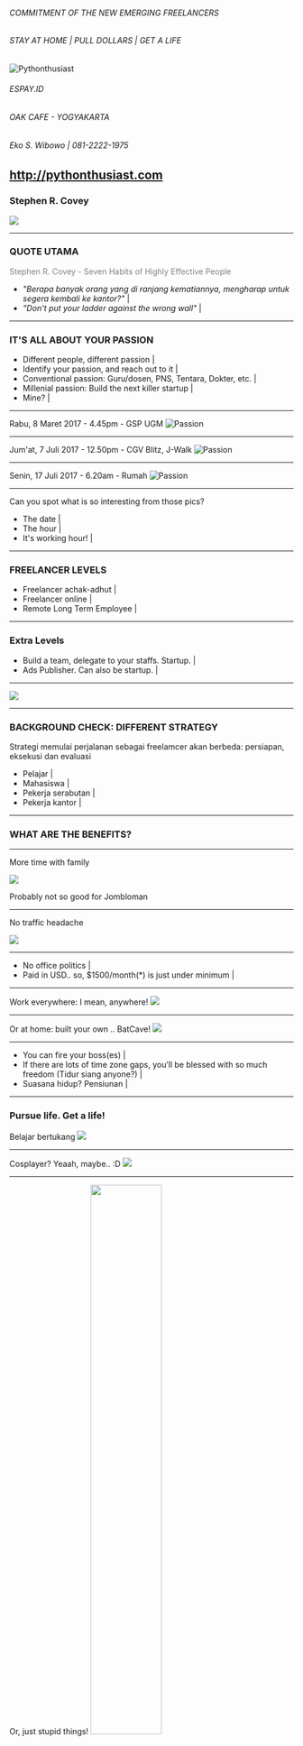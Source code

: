 ###### COMMITMENT OF THE NEW EMERGING FREELANCERS
###### STAY AT HOME | PULL DOLLARS | GET A LIFE 

<img src="pythonthusiast.png" alt="Pythonthusiast"/>

###### ESPAY.ID
###### OAK CAFE - YOGYAKARTA
###### Eko S. Wibowo | 081-2222-1975
http://pythonthusiast.com
---
### Stephen R. Covey

<img src="covey.png" />

---
### QUOTE UTAMA
<span style="color:gray">Stephen R. Covey - Seven Habits of Highly Effective People</span>

- *"Berapa banyak orang yang di ranjang kematiannya, mengharap untuk segera kembali ke kantor?"* |
- *"Don't put your ladder against the wrong wall"* |

---
### IT'S ALL ABOUT YOUR PASSION
- Different people, different passion |
- Identify your passion, and reach out to it |
- Conventional passion: Guru/dosen, PNS, Tentara, Dokter, etc. |
- Millenial passion: Build the next killer startup |
- Mine? |

---
Rabu, 8 Maret 2017 - 4.45pm - GSP UGM
<img src="passion.png" alt="Passion"/>

---
Jum'at, 7 Juli 2017 - 12.50pm - CGV Blitz, J-Walk
<img src="movie.png" alt="Passion"/>

---
Senin, 17 Juli 2017 - 6.20am - Rumah
<img src="kahfi-school.png" alt="Passion"/>

---
Can you spot what is so interesting from those pics?
- The date |
- The hour |
- It's working hour! |

---
### FREELANCER LEVELS
- Freelancer achak-adhut |
- Freelancer online |
- Remote Long Term Employee |

---
### Extra Levels
- Build a team, delegate to your staffs. Startup. |
- Ads Publisher. Can also be startup. |

---

<img src="tl.jpg" />

---
### BACKGROUND CHECK: DIFFERENT STRATEGY
Strategi memulai perjalanan sebagai freelamcer akan berbeda: persiapan, eksekusi dan evaluasi
- Pelajar |
- Mahasiswa |
- Pekerja serabutan |
- Pekerja kantor |

---
### WHAT ARE THE BENEFITS?

---
More time with family

<img src="capkids.png" />

Probably not so good for Jombloman

---
No traffic headache 

<img src="map.png" />

---
- No office politics |
- Paid in USD.. so, $1500/month(*) is just under minimum | 

---
Work everywhere: I mean, anywhere!
<img src="mac.png" />

---
Or at home: built your own .. BatCave!
<img src="hasil.png" />

---
- You can fire your boss(es) |
- If there are lots of time zone gaps, you’ll be blessed with so much freedom (Tidur siang anyone?) |
- Suasana hidup? Pensiunan |

---
### Pursue life. Get a life! 
Belajar bertukang
<img src="tukang.png" />

---
Cosplayer? Yeaah, maybe.. :D
<img src="saito.png" />

---
Or, just stupid things! 
<img src="handstand.png" width="50%" height="50%" />

---
### WHAT ARE THE DISADVANTAGES?
- Jomblo will probably stay jomblo (just kidding)|
- No bona fide office |
- If you don’t plan it well, you may not have social life |
- Often, it’s hard to remember: which day today? |
- Rather difficult to explain it in laymen term |
- Careful, socialize with your neighborhood: or they may suspicious of what you actually do |

---
### PLUS VALUES IF YOU ARE A DAD
You can become .. SuperDad!
- Jika Anda muslim, mudahnya mendidik anak lanang sholat jama’ah ke masjid|
- Sholat Jum’at? Tiap jum’at bisa eksplore masjid-masjid baru |
- Bisa bareng menekuni beladiri rutin, 2-3x seminggu |
- Bisa day-to-day amati, arahkan dan perbaiki perkembangan anak |
- Overall? Dari sudut pandang pribadi: kebahagiaan yang hakiki :) |

---
### CHALLENGE TO START FREELANCING JOB I: Freedom
- Hear what Loki said about freedom |
![Loki speech about Freedom](https://www.youtube.com/embed/_3CZExnn8MI)
- Do you agree with Loki? | 

---
### CHALLENGE TO START FREELANCING JOB II: Time management
- How to work 8 hour / day from home? |
- Bagi waktu kerja / belajar dalam chunk 2 jam, dan selingi dengan beragam aktivitas kehidupanmu |

---
### CHALLENGE TO START FREELANCING JOB III: English communication skills
- Reading, writing and speaking in English |
- Tips: nonton film Bahasa Inggris: tanpa subtitle atau dengan subtitle Bahasa Inggris |

---
### LET'S NOT REPEAT RACHEL MISTAKES!
Friends Season 3 Episode 10: The One Where Rachel Quits
![The One Where Rachel Quits](https://www.youtube.com/embed/0IwYV9xz0Bw)
Hear, hear, hear y'all!


---
### WHAT DOES PAID IN USD MEANS?
<img src="usdchart.png" alt="USD to IDR chart flux"/>

- 1 Unit penghargaan kerja dalam USD == 13.000 dalam IDR|
---
- Jika di Indonesia dalam sebulan Anda dihargai 5.000.000, maka itu berarti di Amerika Anda hanya dihargai 384,6 |
- Hargai waktu kerjamu! |
- Mau naik gaji ndak usah nuntut/demo macem-macem: tinggal tunggu dollar pas naik aja :) |
- Note: gaji startup terkini! |

---
### WHAT IF???
- Anda bisa bekerja dari Indonesia, namun mendapat gaji dalam USD? Paid in USD, spent in IDR!|
- Why? Karena kerja di luar negeri dengan cara pindah ke luar negeri.. kinda useless |

---
### WE ARE ... TKI 2.0!

- Yeaaah!!! |
- Note about big company closing theif offline offices |

---
### BEFORE GOING ANY FURTHER
Cara mendapatkan dollar dari luar negeri itu _terlalu_ banyak caranya.
Workshop kali ini memfokuskan target pada: "BAGAIMANA PERUSAHAAN LUAR NEGERI MAU MEMPERCAYAI ANDA PADA PEKERJAAN-PEKERJAAN YANG DISEDIAKANNYA"

---
### OKAY, HOW DO I START REMOTE WORK?
REMEMBER THESE 10 MANTRA

---
- UPGRADE SKILL|
- PERSONAL BRANDING |
- PERSONAL BRANDING |
- PERSONAL BRANDING |
- PERSONAL BRANDING |
- PERSONAL BRANDING |
- PERSONAL BRANDING |
- PERSONAL BRANDING |
- PERSONAL BRANDING |
- PERSONAL BRANDING |

---
### WHY THE FOCUS ON PERSONAL BRANDING?
Salah satu kisah pada buku Seni Berperang Sun-Tzu: "Pasukan yang berjumlah kecil berhasil membuat musuh yang jauh lebih kuat ketakutan, karena menyangka pasukan yang kecil tersebut bejumlah jauh lebih besar dari kekuatannya".
How?

---
### PENCITRAAN

---
### TO BE EXACT: "PENCITRAAN 2.0"
Be wise with what you share in your social media account

- Blog your learning experience, but don’t look like you are learning. Make it look like you are teaching. And yes, in English please|
- For programmer, active in StackOverflow either asking or answering. |
- For programmer, commit your code in Github. For designer, show case your design in dribble.com, deviantart.com, etc. |

---
### Apa bedanya pencitraan dengan pamer?
- Luruskan niat: self branding |
- Pada akhirnya: biarkan orang lain berbicara |
---

### PERFECT USE OF SOCIAL MEDIA!
<img src="rosid.png" width="50%" height="50%"/>

---
Check that posts:
- Github portfolio, opensource project means recognized in OSS world, star and f**k number!|
- Memotivasi audience! |
- No hate speech, politics: means, audience luas sekali. |
- Hats off!!! |

---
### NOTABLE WORK HISTORY
- Gamatechno |
- Konsultan Skripsi |
- Gameloft |
- Upwork |
- SaleStock |
- Remoteok.io |
- MonetizeMore.com |

---
### NOTABLE REMOTE CLIENT WORK HISTORY

<img src="profile.png"/>
---
First Client

<img src="1st.png"/>

---
---
- Box.com (Australia) - iOS |
- Sam Rowe (Australia) - C# |
- MeetingBurner (US) - Java |
---
- Pythonblogs (US) - Python |
- ForexSecure.net - Python |
- MonetizeMore.com - Python |
- Full list ? |
---
http://bit.ly/swdev-cv
---
### WHY PYTHON?

- Easy to understand!
- Prove?
---
<img src="kahfi.png"/>

---
- Top most programming Language of 2017 |
- Readily available in all platform: desktop, mobile or web |
- Industry standard: due to its cross platform nature, you can find API access example using Python: Google, Facebook, Amazon, etc. |
- Open source, so you can find no company will be controlling the fate of your platform: Java anyone? |

---
### THE KEY TO PYTHON IS .. IT's PACKAGES

- Desktop: PyQt, WxPython, Kivy |
- Web: Django, Flask, Pylons/Pyramid |
- Mobile: Kivy, PyGame Subset for Android (ps4a) |
- BigData: numpy, scipy |
- Networking: Tornado, Twisted |

---
### POPULAR WEBSITE BUILT WITH PYTHON

<img src="instagram.png" />
---

<img src="pinterest.png" />
---


<img src="quora.png" />
---
### UPWORK EARNING HISTORY

<img src="2010.png" alt="Earning 2010"/>
---

<img src="2011.png" alt="Earning 2011"/>
---

<img src="2012.png" alt="Earning 2012"/>
---

<img src="2013.png" alt="Earning 2013"/>
---

<img src="2014.png" alt="Earning 2014"/>
---

<img src="2015.png" alt="Earning 2015"/>
---

<img src="2016.png" alt="Earning 2016"/>
---

<img src="2017.png" alt="Earning 2017"/>
---


---
### Final note?

<img src="learn.png" alt="Never stop learning"/>
http://pythonthusiast.com

---
What is pythonthusiast.com?
- Inspired by CoderDojo.com movement |
- Remote work mentoring to its fullest! |
- One time paymnent, lifetime access|
- Community of motivated remote worker wannabe |

---
- English corner |
- Slack channel communication or private chat |

---
### THANKS GUYS, AND ...
---

- Ping me for Questions regarding remote work. |
- 08122221975 |
- I'll be more than happy to help. |
- That's my passion! |
- Keep up! |

---
Presented in Yogyakarta, 25 Agustus 2017

###### ESPAY.ID
###### OAK CAFE - YOGYAKARTA
###### Eko S. Wibowo | 081-2222-1975
http://pythonthusiast.com